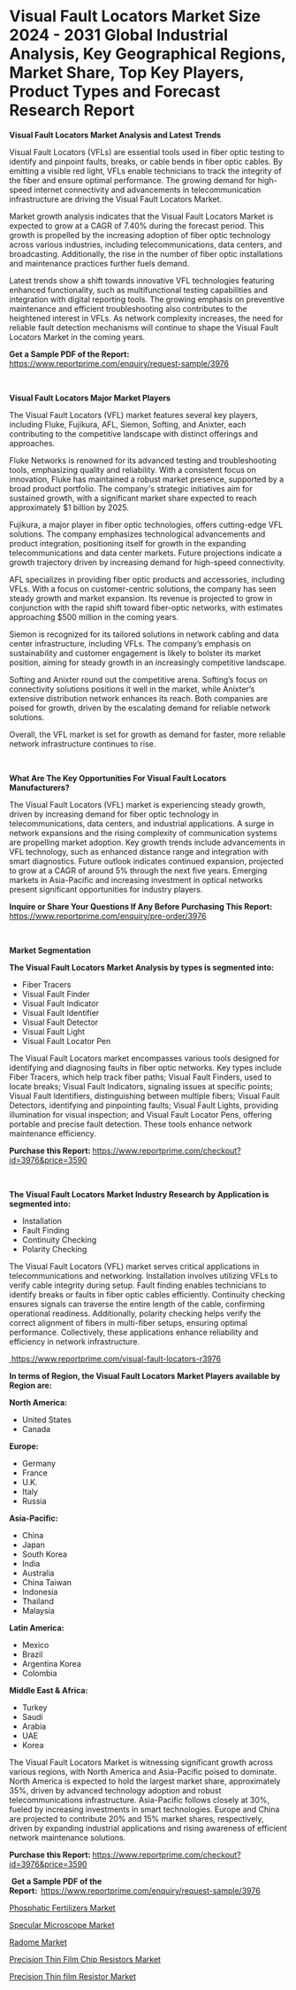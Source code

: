 <p><h1>Visual Fault Locators Market Size 2024 - 2031 Global Industrial Analysis, Key Geographical Regions, Market Share, Top Key Players, Product Types and Forecast Research Report</h1></p><p><strong>Visual Fault Locators Market Analysis and Latest Trends</strong></p>
<p><p>Visual Fault Locators (VFLs) are essential tools used in fiber optic testing to identify and pinpoint faults, breaks, or cable bends in fiber optic cables. By emitting a visible red light, VFLs enable technicians to track the integrity of the fiber and ensure optimal performance. The growing demand for high-speed internet connectivity and advancements in telecommunication infrastructure are driving the Visual Fault Locators Market.</p><p>Market growth analysis indicates that the Visual Fault Locators Market is expected to grow at a CAGR of 7.40% during the forecast period. This growth is propelled by the increasing adoption of fiber optic technology across various industries, including telecommunications, data centers, and broadcasting. Additionally, the rise in the number of fiber optic installations and maintenance practices further fuels demand. </p><p>Latest trends show a shift towards innovative VFL technologies featuring enhanced functionality, such as multifunctional testing capabilities and integration with digital reporting tools. The growing emphasis on preventive maintenance and efficient troubleshooting also contributes to the heightened interest in VFLs. As network complexity increases, the need for reliable fault detection mechanisms will continue to shape the Visual Fault Locators Market in the coming years.</p></p>
<p><strong>Get a Sample PDF of the Report:&nbsp;</strong> <a href="https://www.reportprime.com/enquiry/request-sample/3976">https://www.reportprime.com/enquiry/request-sample/3976</a></p>
<p>&nbsp;</p>
<p><strong>Visual Fault Locators Major Market Players</strong></p>
<p><p>The Visual Fault Locators (VFL) market features several key players, including Fluke, Fujikura, AFL, Siemon, Softing, and Anixter, each contributing to the competitive landscape with distinct offerings and approaches.</p><p>Fluke Networks is renowned for its advanced testing and troubleshooting tools, emphasizing quality and reliability. With a consistent focus on innovation, Fluke has maintained a robust market presence, supported by a broad product portfolio. The company's strategic initiatives aim for sustained growth, with a significant market share expected to reach approximately $1 billion by 2025.</p><p>Fujikura, a major player in fiber optic technologies, offers cutting-edge VFL solutions. The company emphasizes technological advancements and product integration, positioning itself for growth in the expanding telecommunications and data center markets. Future projections indicate a growth trajectory driven by increasing demand for high-speed connectivity.</p><p>AFL specializes in providing fiber optic products and accessories, including VFLs. With a focus on customer-centric solutions, the company has seen steady growth and market expansion. Its revenue is projected to grow in conjunction with the rapid shift toward fiber-optic networks, with estimates approaching $500 million in the coming years.</p><p>Siemon is recognized for its tailored solutions in network cabling and data center infrastructure, including VFLs. The company’s emphasis on sustainability and customer engagement is likely to bolster its market position, aiming for steady growth in an increasingly competitive landscape.</p><p>Softing and Anixter round out the competitive arena. Softing’s focus on connectivity solutions positions it well in the market, while Anixter’s extensive distribution network enhances its reach. Both companies are poised for growth, driven by the escalating demand for reliable network solutions.</p><p>Overall, the VFL market is set for growth as demand for faster, more reliable network infrastructure continues to rise.</p></p>
<p>&nbsp;</p>
<p><strong>What Are The Key Opportunities For Visual Fault Locators Manufacturers?</strong></p>
<p><p>The Visual Fault Locators (VFL) market is experiencing steady growth, driven by increasing demand for fiber optic technology in telecommunications, data centers, and industrial applications. A surge in network expansions and the rising complexity of communication systems are propelling market adoption. Key growth trends include advancements in VFL technology, such as enhanced distance range and integration with smart diagnostics. Future outlook indicates continued expansion, projected to grow at a CAGR of around 5% through the next five years. Emerging markets in Asia-Pacific and increasing investment in optical networks present significant opportunities for industry players.</p></p>
<p><strong>Inquire or Share Your Questions If Any Before Purchasing This Report:</strong> <a href="https://www.reportprime.com/enquiry/pre-order/3976">https://www.reportprime.com/enquiry/pre-order/3976</a></p>
<p>&nbsp;</p>
<p><strong>Market Segmentation</strong></p>
<p><strong>The Visual Fault Locators Market Analysis by types is segmented into:</strong></p>
<p><ul><li>Fiber Tracers</li><li>Visual Fault Finder</li><li>Visual Fault Indicator</li><li>Visual Fault Identifier</li><li>Visual Fault Detector</li><li>Visual Fault Light</li><li>Visual Fault Locator Pen</li></ul></p>
<p><p>The Visual Fault Locators market encompasses various tools designed for identifying and diagnosing faults in fiber optic networks. Key types include Fiber Tracers, which help track fiber paths; Visual Fault Finders, used to locate breaks; Visual Fault Indicators, signaling issues at specific points; Visual Fault Identifiers, distinguishing between multiple fibers; Visual Fault Detectors, identifying and pinpointing faults; Visual Fault Lights, providing illumination for visual inspection; and Visual Fault Locator Pens, offering portable and precise fault detection. These tools enhance network maintenance efficiency.</p></p>
<p><strong>Purchase this Report:&nbsp;</strong><a href="https://www.reportprime.com/checkout?id=3976&price=3590">https://www.reportprime.com/checkout?id=3976&price=3590</a></p>
<p>&nbsp;</p>
<p><strong>The Visual Fault Locators Market Industry Research by Application is segmented into:</strong></p>
<p><ul><li>Installation</li><li>Fault Finding</li><li>Continuity Checking</li><li>Polarity Checking</li></ul></p>
<p><p>The Visual Fault Locators (VFL) market serves critical applications in telecommunications and networking. Installation involves utilizing VFLs to verify cable integrity during setup. Fault finding enables technicians to identify breaks or faults in fiber optic cables efficiently. Continuity checking ensures signals can traverse the entire length of the cable, confirming operational readiness. Additionally, polarity checking helps verify the correct alignment of fibers in multi-fiber setups, ensuring optimal performance. Collectively, these applications enhance reliability and efficiency in network infrastructure.</p></p>
<p><a href="https://www.reportprime.com/visual-fault-locators-r3976">&nbsp;https://www.reportprime.com/visual-fault-locators-r3976</a></p>
<p><strong>In terms of Region, the Visual Fault Locators Market Players available by Region are:</strong></p>
<p>
    <p> <strong> North America: </strong>
        <ul>
            <li>United States</li>
            <li>Canada</li>
        </ul>
        </p> 
    <p> <strong> Europe: </strong>
        <ul>
            <li>Germany</li>
            <li>France</li>
            <li>U.K.</li>
            <li>Italy</li>
            <li>Russia</li>
        </ul>
        </p> 
    <p> <strong> Asia-Pacific: </strong>
        <ul>
            <li>China</li>
            <li>Japan</li>
            <li>South Korea</li>
            <li>India</li>
            <li>Australia</li>
            <li>China Taiwan</li>
            <li>Indonesia</li>
            <li>Thailand</li>
            <li>Malaysia</li>
        </ul>
        </p> 
    <p> <strong> Latin America: </strong>
        <ul>
            <li>Mexico</li>
            <li>Brazil</li>
            <li>Argentina Korea</li>
            <li>Colombia</li>
        </ul>
        </p> 
    <p> <strong> Middle East & Africa: </strong>
        <ul>
            <li>Turkey</li>
            <li>Saudi</li>
            <li>Arabia</li>
            <li>UAE</li>
            <li>Korea</li>
        </ul>
    </p>
    </p>
<p><p>The Visual Fault Locators Market is witnessing significant growth across various regions, with North America and Asia-Pacific poised to dominate. North America is expected to hold the largest market share, approximately 35%, driven by advanced technology adoption and robust telecommunications infrastructure. Asia-Pacific follows closely at 30%, fueled by increasing investments in smart technologies. Europe and China are projected to contribute 20% and 15% market shares, respectively, driven by expanding industrial applications and rising awareness of efficient network maintenance solutions.</p></p>
<p><strong>Purchase this Report: </strong><a href="https://www.reportprime.com/checkout?id=3976&price=3590">https://www.reportprime.com/checkout?id=3976&price=3590</a></p>
<p>&nbsp;<strong>Get a Sample PDF of the Report:&nbsp;&nbsp;</strong><a href="https://www.reportprime.com/enquiry/request-sample/3976">https://www.reportprime.com/enquiry/request-sample/3976</a></p>
<p><strong></strong></p>
<p><p><a href="https://issuu.com/reportprime-2/docs/phosphatic-fertilizers-market-size-_2578be17a2ae89">Phosphatic Fertilizers Market</a></p><p><a href="https://www.linkedin.com/pulse/specular-microscope-market-share-new-trends-analysis-ozcpe?trackingId=JRf9aB%2FBQEy6JQIGmqICEg%3D%3D">Specular Microscope Market</a></p><p><a href="https://www.linkedin.com/pulse/emerging-radome-market-opportunities-analysis-investors-stakeholders-0x01e?trackingId=IDvWn4FxRDOA6wcArxxOaw%3D%3D">Radome Market</a></p><p><a href="https://github.com/AbbasMahmud554/Market-Research-Report-List-1/blob/main/precision-thin-film-chip-resistors-market.md">Precision Thin Film Chip Resistors Market</a></p><p><a href="https://github.com/JakirUddin511/Market-Research-Report-List-1/blob/main/precision-thin-film-resistor-market.md">Precision Thin film Resistor Market</a></p></p>